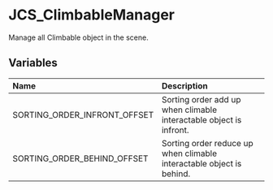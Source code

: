 # JCS_ClimbableManager

Manage all Climbable object in the scene.

## Variables

| Name                         | Description                                                          |
|:-----------------------------|:---------------------------------------------------------------------|
| SORTING_ORDER_INFRONT_OFFSET | Sorting order add up when climable interactable object is infront.   |
| SORTING_ORDER_BEHIND_OFFSET  | Sorting order reduce up when climable interactable object is behind. |
